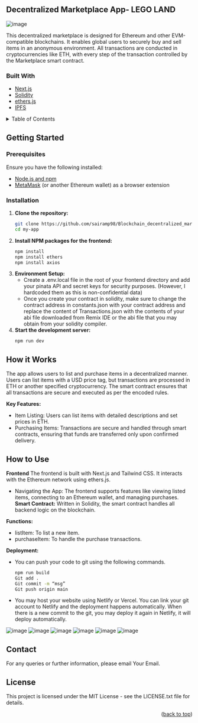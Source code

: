 <div id="top"></div>

<!-- ABOUT THE PROJECT -->
## Decentralized Marketplace App- LEGO LAND

![image](https://github.com/sairamp98/Blockchain_decentralized_marketplace_sepoliaeth/assets/165452102/80713b88-f764-4d2b-a6f7-e64403f513a0)

This decentralized marketplace is designed for Ethereum and other EVM-compatible blockchains. It enables global users to securely buy and sell items in an anonymous environment. All transactions are conducted in cryptocurrencies like ETH, with every step of the transaction controlled by the Marketplace smart contract.

### Built With

* [Next.js](https://nextjs.org/)
* [Solidity](https://docs.soliditylang.org/)
* [ethers.js](https://docs.ethers.io/v5/)
* [IPFS](https://www.pinata.cloud/)

<details>
  <summary>Table of Contents</summary>
  <ol>
    <li>
      <a href="#getting-started">Getting Started</a>
      <ul>
        <li><a href="#prerequisites">Prerequisites</a></li>
        <li><a href="#installation">Installation</a></li>
      </ul>
    </li>
    <li><a href="#how-it-works">How it Works</a></li>
    <li>
      <a href="#usage">How to Use</a>
      <ul>
        <li><a href="#frontend">Frontend</a></li>
        <li><a href="#smart-contract">Smart Contract</a></li>
        <li><a href="#deployment">Deployment</a></li>
      </ul>
    </li>
    <li><a href="#contact">Contact</a></li>
    <li><a href="#license">License</a></li>
  </ol>
</details>

<!-- GETTING STARTED -->
## Getting Started

### Prerequisites

Ensure you have the following installed:
* [Node.js and npm](https://nodejs.org/en/download/)
* [MetaMask](https://metamask.io/) (or another Ethereum wallet) as a browser extension

### Installation

1. **Clone the repository:**
   ```sh
   git clone https://github.com/sairamp98/Blockchain_decentralized_marketplace_sepoliaeth
   cd my-app
2. **Install NPM packages for the frontend:**
   ```sh
   npm install
   npm install ethers
   npm install axios
3. **Environment Setup:**
   * Create a .env.local file in the root of your frontend directory and add your pinata API and secret keys for security purposes. (However, I hardcoded them as this is non-confidential data)
   * Once you create your contract in solidity, make sure to change the contract address in constants.json with your contract address and replace the content of Transactions.json with the contents of your abi file downloaded from Remix IDE or the abi file that you may obtain from your solidity compiler.
4. **Start the development server:**
   ```sh
   npm run dev
<!-- HOW IT WORKS -->
## How it Works
The app allows users to list and purchase items in a decentralized manner. Users can list items with a USD price tag, but transactions are processed in ETH or another specified cryptocurrency. The smart contract ensures that all transactions are secure and executed as per the encoded rules.

**Key Features:**
* Item Listing: Users can list items with detailed descriptions and set prices in ETH.
* Purchasing Items: Transactions are secure and handled through smart contracts, ensuring that funds are transferred only upon confirmed delivery.

<!-- USAGE EXAMPLES -->
## How to Use
**Frontend**
The frontend is built with Next.js and Tailwind CSS. It interacts with the Ethereum network using ethers.js.

* Navigating the App: The frontend supports features like viewing listed items, connecting to an Ethereum wallet, and managing purchases.
**Smart Contract:**
Written in Solidity, the smart contract handles all backend logic on the blockchain.

**Functions:**
* listItem: To list a new item.
* purchaseItem: To handle the purchase transactions.

**Deployment:**
* You can push your code to git using the following commands.
  ```sh
  npm run build
  Git add .
  Git commit -m “msg”
  Git push origin main
* You may host your website using Netlify or Vercel. You can link your git account to Netlify and the deployment happens automatically. When there is a new commit to the git, you may deploy it again in Netlify, it will deploy automatically.

<!--Screenshots of the Marketplace-->
![image](https://github.com/sairamp98/Blockchain_decentralized_marketplace_sepoliaeth/assets/165452102/37ddeb70-2a07-4793-9a0a-08ef992fc28a)
![image](https://github.com/sairamp98/Blockchain_decentralized_marketplace_sepoliaeth/assets/165452102/2e56084b-64ab-4b40-b0d4-2fa5eeafc2ca)
![image](https://github.com/sairamp98/Blockchain_decentralized_marketplace_sepoliaeth/assets/165452102/f7205d48-b149-4767-b1c1-eb2151f2892a)
![image](https://github.com/sairamp98/Blockchain_decentralized_marketplace_sepoliaeth/assets/165452102/b2111373-87f1-484e-823d-e2d2760f66ca)
![image](https://github.com/sairamp98/Blockchain_decentralized_marketplace_sepoliaeth/assets/165452102/e5e90b51-bda3-41e2-b532-10bca267de4d)
![image](https://github.com/sairamp98/Blockchain_decentralized_marketplace_sepoliaeth/assets/165452102/67efdcd9-8e26-4a1a-a2d4-01aa2cba4047)


<!-- CONTACT -->
## Contact
For any queries or further information, please email Your Email.

<!-- LICENSE -->
## License
This project is licensed under the MIT License - see the LICENSE.txt file for details.

<p align="right">(<a href="#top">back to top</a>)</p>

